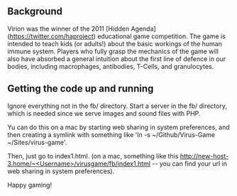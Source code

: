 <pre>
</pre>

## Background
Virion was the winner of the 2011 [Hidden Agenda] (https://twitter.com/haproject) educational game competition. The game is intended to teach kids (or adults!) about the basic workings of the human immune system.
Players who fully grasp the mechanics of the game will also have absorbed a general intuition about the first line of defence in our bodies, including macrophages, antibodies, T-Cells, and granulocytes.  

## Getting the code up and running
Ignore everything not in the fb/ directory. Start a server in the fb/ directory, which is needed since we serve images and sound files with PHP.  

Yu can do this on a mac by starting web sharing in system preferences, and then creating a symlink with something like 'ln -s ~/Github/Virus-Game ~/Sites/virus-game'.

Then, just go to index1.html. (on a mac, something like this http://new-host-3.home/~<Username>/virusgame/fb/index1.html -- you can find your url in web sharing in system preferences).  

Happy gaming!
